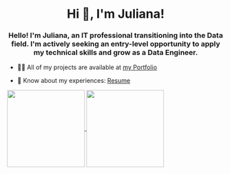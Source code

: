 <h1 align="center">Hi 👋, I'm Juliana!</h1>
<h3 align="center">Hello! I'm Juliana, an IT professional transitioning into the Data field. I'm actively seeking an entry-level opportunity to apply my technical skills and grow as a Data Engineer.</h3>

- 👨‍💻 All of my projects are available at [my Portfolio](https://juliana-vieira.super.site/)

- 📄 Know about my experiences: [Resume](https://www.canva.com/design/DAGs6BhN3Zw/NzZRlsXJHB_6ktYVwm94mA/edit?utm_content=DAGs6BhN3Zw&utm_campaign=designshare&utm_medium=link2&utm_source=sharebutton)

<a href="https://github.com/nocctis/github-readme-stats">
  <img align="center" height=180cm src="https://github-readme-stats.vercel.app/api?username=juliana-vieira&count_private=false&show_icons=true&theme=radical&hide_border=true"/>
</a>
<a href=https://github.com/nocctis/github-readme-stats">
  <img align="center" height=180cm src="https://github-readme-stats.vercel.app/api/top-langs/?username=juliana-vieira&layout=compact&langs_count=4&theme=radical&hide_border=true&count_private=false"/>
</a>
